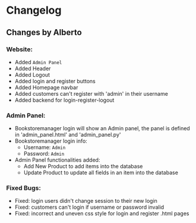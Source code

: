 # Changelog

## **Changes by Alberto**
### Website:
- Added `Admin Panel`
- Added Header
- Added Logout
- Added login and register buttons
- Added Homepage navbar
- Added customers can't register with 'admin' in their username
- Added backend for login-register-logout

### Admin Panel:
- Bookstoremanager login will show an Admin panel, the panel is defined in 'admin_panel.html' and 'admin_panel.py'
- Bookstoremanager login info: 
  - Username: `Admin`
  - Password: `Admin`
- Admin Panel functionalities added:
  - Add New Product to add items into the database
  - Update Product to update all fields in an item into the database

### Fixed Bugs:
- Fixed: login users didn't change session to their new login
- Fixed: customers can't login if username or password invalid
- Fixed: incorrect and uneven css style for login and register .html pages